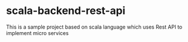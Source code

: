 # scala-backend-rest-api
This is a sample project based on scala language which uses Rest API to implement micro services
